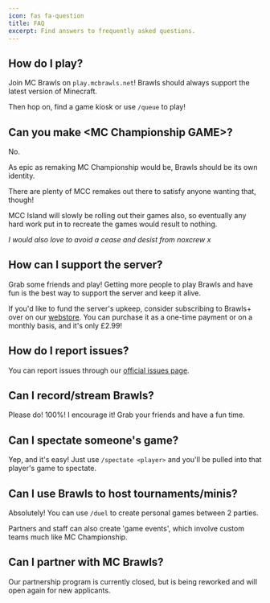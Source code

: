 ```yaml
---
icon: fas fa-question
title: FAQ
excerpt: Find answers to frequently asked questions.
---
```


## How do I play?

Join MC Brawls on `play.mcbrawls.net`! Brawls should always support the latest version of Minecraft.

Then hop on, find a game kiosk or use `/queue` to play!

## Can you make \<MC Championship GAME>?

No.

As epic as remaking MC Championship would be, Brawls should be its own identity.

There are plenty of MCC remakes out there to satisfy anyone wanting that, though!

MCC Island will slowly be rolling out their games also, so eventually any hard work put in to recreate the games would result to nothing.

*I would also love to avoid a cease and desist from noxcrew x*

## How can I support the server?

Grab some friends and play! Getting more people to play Brawls and have fun is the best way to support the server and keep it alive.

If you'd like to fund the server's upkeep, consider subscribing to Brawls+ over on our [webstore](https://store.mcbrawls.net). You can purchase it as a one-time payment or on a monthly basis, and it's only £2.99!

## How do I report issues?

You can report issues through our [official issues page](https://github.com/mcbrawls/brawls-issues/issues).

## Can I record/stream Brawls?

Please do! 100%! I encourage it! Grab your friends and have a fun time.

## Can I spectate someone's game?

Yep, and it's easy! Just use `/spectate <player>` and you'll be pulled into that player's game to spectate.

## Can I use Brawls to host tournaments/minis?

Absolutely! You can use `/duel` to create personal games between 2 parties.

Partners and staff can also create 'game events', which involve custom teams much like MC Championship.

## Can I partner with MC Brawls?

Our partnership program is currently closed, but is being reworked and will open again for new applicants.
